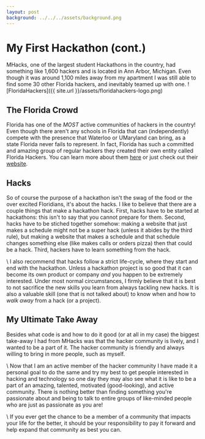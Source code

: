 ```yaml
---
layout: post
background: ../../../assets/background.png
---
```


# My First Hackathon (cont.)

MHacks, one of the largest student Hackathons in the country, had something like 1,600
hackers and is located in Ann Arbor, Michigan. Even though it was around 1,100 miles away
from my apartment I was still able to find some 30 other Florida hackers, and inevitably
teamed up with one. ![FloridaHackers]({{ site.url }}/assets/floridahackers-logo.png)

## The Florida Crowd

Florida has one of the *MOST* active communities of hackers in the country! Even though there
aren't any schools in Florida that can (independently) compete with the presence that Waterloo
or UMaryland can bring, as a state Florida never fails to represent. In fact, Florida has such a
committed and amazing group of regular hackers they created their own entity called Florida Hackers.
You can learn more about them [here](https://medium.com/florida-hackers/the-start-e8056d2780f5) or
just check out their [website](https://floridahackers.com).

## Hacks

So of course the purpose of a hackathon isn't the swag of the food or the over excited Floridians,
it's about the hacks. I like to believe that there are a couple things that make a hackathon hack.
First, hacks have to be started at hackathons: this isn't to say that you cannot prepare for them.
Second, hacks have to be stiched together somehow: making a website that just makes a schedule might
not be a super hack (unless it abides by the third rule), but making a website that makes a schedule
and that schedule changes something else (like makes calls or orders pizza) then that could be a
hack. Third, hackers have to learn something from the hack.

\\
I also recommend that hacks follow a strict life-cycle, where they start and end with the hackathon.
Unless a hackathon project is so good that it can become its own product or company *and* you happen
to be extremely interested. Under most normal circumstances, I firmly believe that it is best to
not sacrifice the new skills you learn from always tackling new hacks. It is also a valuable skill
(one that is not talked about) to know when and how to _walk away_ from a hack (or a project).


## My Ultimate Take Away

Besides what code is and how to do it good (or at all in my case) the biggest take-away
I had from MHacks was that the hacker community is lively, and I wanted to be a part of it.
The hacker community is friendly and always willing to bring in more people, such as myself.

\\
Now that I am an active member of the hacker community I have made it a personal goal to
do the same and try my best to get people interested in hacking and technology so one day
they may also see what it is like to be a part of an amazing, talented, motivated (good-looking),
and active community. There is nothing better than finding something you're passionate about and
being to talk to entire groups of like-minded people who are just as passionate as you are!

\\
If you ever get the chance to be a member of a community that impacts your life for the better,
it should be your responsibility to pay it forward and help expand that community as best you can.
